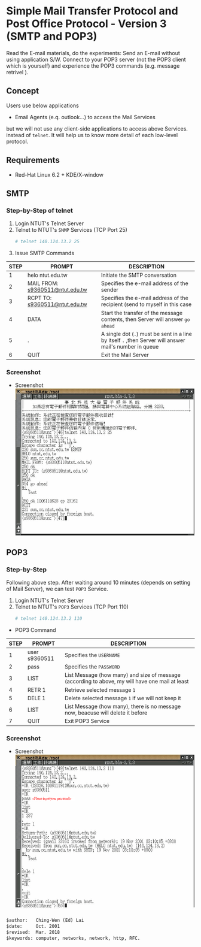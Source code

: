 # Simple Mail Transfer Protocol and Post Office Protocol - Version 3 (SMTP and POP3)

Read the E-mail materials, do the experiments: 
Send an E-mail without using application S/W.
Connect to your POP3 server (not the POP3 client which is yourself) and experience the POP3 commands (e.g. message retrivel ).

## Concept

Users use below applications

- Email Agents (e.q. outlook...) to access the Mail Services

but we will not use any client-side applications to access above Services. instead of `telnet`. It will help us to know more detail of each low-level protocol.

## Requirements

- Red-Hat Linux 6.2 + KDE/X-window

## SMTP

### Step-by-Step of telnet

1. Login NTUT's Telnet Server
2. Telnet to NTUT's `SNMP` Services (TCP Port 25)    
   ```bash
   # telnet 140.124.13.2 25
   ```
3. Issue SMTP Commands    

| STEP | PROMPT                             | DESCRIPTION                                                  |
|------|------------------------------------|--------------------------------------------------------------|
| 1    | helo ntut.edu.tw                   | Initiate the SMTP conversation           |
| 2    | MAIL FROM: <s9360511@ntut.edu.tw>  | Specifies the e-mail address of the sender |
| 3    | RCPT TO: <s9360511@ntut.edu.tw>    | Specifies the e-mail address of the recipient (send to myself in this case |
| 4    | DATA                               | Start the transfer of the message contents, then Server will answer `go ahead` |
| 5    | .                                  | A single dot (`.`) must be sent in a line by itself `.` ,then Server will answer mail's number in queue |
| 6    | QUIT                               | Exit the Mail Server |


### Screenshot

- Screenshot      
  ![result](m1.gif)

## POP3

### Step-by-Step

Following above step. After waiting around 10 minutes (depends on setting of Mail Server), we can test `POP3` Service.

1. Login NTUT's Telnet Server
2. Telnet to NTUT's `POP3` Services (TCP Port 110)    
   ```bash
   # telnet 140.124.13.2 110
   ```

- POP3 Command

| STEP | PROMPT                             | DESCRIPTION                                                  |
|------|------------------------------------|--------------------------------------------------------------|
| 1    | user s9360511                      | Specifies the `USERNAME`                                     |
| 2    | pass <password>                    | Specifies the `PASSWORD`                                     |
| 3    | LIST                               | List Message (how many) and size of message (according to above, my will have one mail at least |
| 4    | RETR 1                             | Retrieve selected message `1` |
| 5    | DELE 1                             | Delete selected message `1` if we will not keep it |
| 6    | LIST                               | List Message (how many), there is no message now, beacuse will delete it before |
| 7    | QUIT                               | Exit POP3 Service |

<!---
(Timeout)
--->

### Screenshot

- Screenshot      
  ![result](m2.gif)


```
$author:   Ching-Wen (Ed) Lai
$date:     Oct. 2001
$revised:  Mar. 2018
$keywords: computer, networks, network, http, RFC.
```